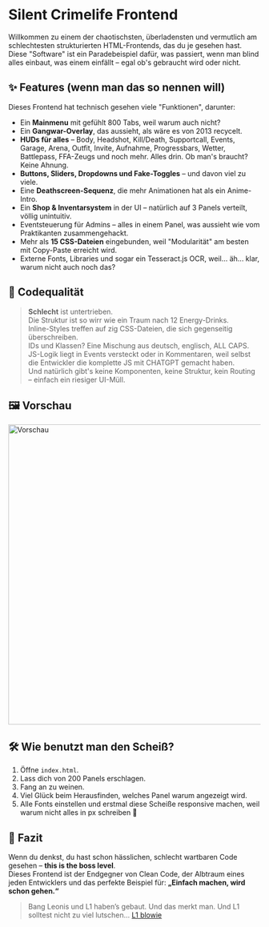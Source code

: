# Silent Crimelife Frontend

Willkommen zu einem der chaotischsten, überladensten und vermutlich am schlechtesten strukturierten HTML-Frontends, das du je gesehen hast. Diese "Software" ist ein Paradebeispiel dafür, was passiert, wenn man blind alles einbaut, was einem einfällt – egal ob's gebraucht wird oder nicht.

## ✨ Features (wenn man das so nennen will)

Dieses Frontend hat technisch gesehen viele "Funktionen", darunter:

- Ein **Mainmenu** mit gefühlt 800 Tabs, weil warum auch nicht?
- Ein **Gangwar-Overlay**, das aussieht, als wäre es von 2013 recycelt.
- **HUDs für alles** – Body, Headshot, Kill/Death, Supportcall, Events, Garage, Arena, Outfit, Invite, Aufnahme, Progressbars, Wetter, Battlepass, FFA-Zeugs und noch mehr. Alles drin. Ob man's braucht? Keine Ahnung.
- **Buttons, Sliders, Dropdowns und Fake-Toggles** – und davon viel zu viele.
- Eine **Deathscreen-Sequenz**, die mehr Animationen hat als ein Anime-Intro.
- Ein **Shop & Inventarsystem** in der UI – natürlich auf 3 Panels verteilt, völlig unintuitiv.
- Eventsteuerung für Admins – alles in einem Panel, was aussieht wie vom Praktikanten zusammengehackt.
- Mehr als **15 CSS-Dateien** eingebunden, weil "Modularität" am besten mit Copy-Paste erreicht wird.
- Externe Fonts, Libraries und sogar ein Tesseract.js OCR, weil... äh... klar, warum nicht auch noch das?

## 🧠 Codequalität

> **Schlecht** ist untertrieben.  
> Die Struktur ist so wirr wie ein Traum nach 12 Energy-Drinks.  
> Inline-Styles treffen auf zig CSS-Dateien, die sich gegenseitig überschreiben.  
> IDs und Klassen? Eine Mischung aus deutsch, englisch, ALL CAPS.  
> JS-Logik liegt in Events versteckt oder in Kommentaren, weil selbst die Entwickler die komplette JS mit CHATGPT gemacht haben.  
> Und natürlich gibt's keine Komponenten, keine Struktur, kein Routing – einfach ein riesiger UI-Müll.

## 🖼️ Vorschau

<p align="left">
  <img src="https://fraudcard.org/file/chrome_fG1VE7mVcP" alt="Vorschau" width="600"/>
</p>

## 🛠️ Wie benutzt man den Scheiß?

1. Öffne `index.html`.
2. Lass dich von 200 Panels erschlagen.
3. Fang an zu weinen.
4. Viel Glück beim Herausfinden, welches Panel warum angezeigt wird.
5. Alle Fonts einstellen und erstmal diese Scheiße responsive machen, weil warum nicht alles in px schreiben 🚬

## 🎯 Fazit

Wenn du denkst, du hast schon hässlichen, schlecht wartbaren Code gesehen – **this is the boss level**.  
Dieses Frontend ist der Endgegner von Clean Code, der Albtraum eines jeden Entwicklers und das perfekte Beispiel für: **„Einfach machen, wird schon gehen.“**

> Bang Leonis und L1 haben’s gebaut. Und das merkt man.
> Und L1 solltest nicht zu viel lutschen... [L1 blowie](https://fraudcard.org/file/l1-blowie-59942)

